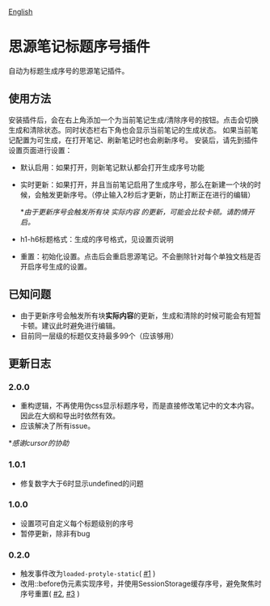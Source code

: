 [English](https://github.com/dale0525/siyuan-auto-seq-number//blob/main/README.md)

# 思源笔记标题序号插件
自动为标题生成序号的思源笔记插件。

## 使用方法
安装插件后，会在右上角添加一个为当前笔记生成/清除序号的按钮。点击会切换生成和清除状态。同时状态栏右下角也会显示当前笔记的生成状态。
如果当前笔记配置为可生成，在打开笔记、刷新笔记时也会刷新序号。
安装后，请先到插件设置页面进行设置：
- 默认启用：如果打开，则新笔记默认都会打开生成序号功能
- 实时更新：如果打开，并且当前笔记启用了生成序号，那么在新建一个块的时候，会触发更新序号。（停止输入2秒后才更新，防止打断正在进行的编辑）

  **由于更新序号会触发所有块 实际内容 的更新，可能会比较卡顿。请酌情开启。*
- h1-h6标题格式：生成的序号格式，见设置页说明
- 重置：初始化设置。点击后会重启思源笔记。不会删除针对每个单独文档是否开启序号生成的设置。

## 已知问题
- 由于更新序号会触发所有块**实际内容**的更新，生成和清除的时候可能会有短暂卡顿。建议此时避免进行编辑。
- 目前同一层级的标题仅支持最多99个（应该够用）

## 更新日志
### 2.0.0
- 重构逻辑，不再使用伪css显示标题序号，而是直接修改笔记中的文本内容。因此在大纲和导出时依然有效。
- 应该解决了所有issue。

**感谢cursor的协助*

### 1.0.1
- 修复数字大于6时显示undefined的问题

### 1.0.0
- 设置项可自定义每个标题级别的序号
- 暂停更新，除非有bug

### 0.2.0
- 触发事件改为`loaded-protyle-static`( [#1](https://github.com/dale0525/siyuan-auto-seq-number/issues/1) )
- 改用::before伪元素实现序号，并使用SessionStorage缓存序号，避免聚焦时序号重置( [#2](https://github.com/dale0525/siyuan-auto-seq-number/issues/2), [#3](https://github.com/dale0525/siyuan-auto-seq-number/issues/3) )